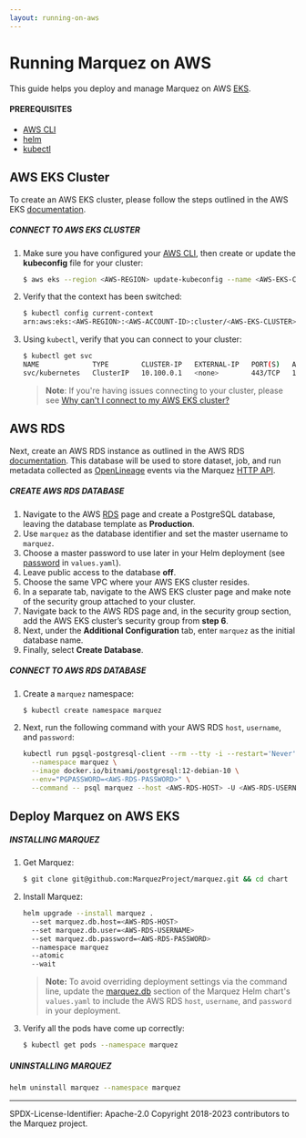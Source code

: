 ```yaml
---
layout: running-on-aws
---
```


# Running Marquez on AWS

This guide helps you deploy and manage Marquez on AWS [EKS](https://aws.amazon.com/eks).

#### PREREQUISITES

* [AWS CLI](https://docs.aws.amazon.com/cli/latest/userguide/cli-chap-getting-started.html)
* [helm](https://helm.sh/docs/helm/helm_install/)
* [kubectl](https://kubernetes.io/docs/tasks/tools/)

## AWS EKS Cluster

To create an AWS EKS cluster, please follow the steps outlined in the AWS EKS [documentation](https://docs.aws.amazon.com/eks/latest/userguide/create-cluster.html).

##### CONNECT TO AWS EKS CLUSTER

1. Make sure you have configured your [AWS CLI](https://docs.aws.amazon.com/cli/latest/userguide/cli-configure-files.html), then create or update the **kubeconfig** file for your cluster:

   ```bash
   $ aws eks --region <AWS-REGION> update-kubeconfig --name <AWS-EKS-CLUSTER>
   ```

2. Verify that the context has been switched:

   ```bash
   $ kubectl config current-context
   arn:aws:eks:<AWS-REGION>:<AWS-ACCOUNT-ID>:cluster/<AWS-EKS-CLUSTER>
   ```

3. Using `kubectl`, verify that you can connect to your cluster:

   ```bash
   $ kubectl get svc
   NAME             TYPE        CLUSTER-IP   EXTERNAL-IP   PORT(S)   AGE
   svc/kubernetes   ClusterIP   10.100.0.1   <none>        443/TCP   1m
   ```

   > **Note**: If you're having issues connecting to your cluster, please see [Why can't I connect to my AWS EKS cluster?](https://aws.amazon.com/premiumsupport/knowledge-center/eks-cluster-connection)

## AWS RDS

Next, create an AWS RDS instance as outlined in the AWS RDS [documentation](https://docs.aws.amazon.com/AmazonRDS/latest/UserGuide/USER_CreateDBInstance.html). This database will be used to store dataset, job, and run metadata collected as [OpenLineage](https://openlineage.io) events via the Marquez [HTTP API](https://marquezproject.github.io/marquez/openapi.html).

##### CREATE AWS RDS DATABASE

1. Navigate to the AWS [RDS](https://console.aws.amazon.com/rds/home) page and create a PostgreSQL database, leaving the database template as **Production**.
2. Use `marquez` as the database identifier and set the master username to `marquez`.
3. Choose a master password to use later in your Helm deployment (see [password](https://github.com/MarquezProject/marquez/blob/main/chart/values.yaml#L32)  in `values.yaml`).
4. Leave public access to the database **off**.
5. Choose the same VPC where your AWS EKS cluster resides.
6. In a separate tab, navigate to the AWS EKS cluster page and make note of the security group attached to your cluster.
7. Navigate back to the AWS RDS page and, in the security group section, add the AWS EKS cluster’s security group from **step 6**.
8. Next, under the **Additional Configuration** tab, enter `marquez` as the initial database name.
9. Finally, select **Create Database**.

##### CONNECT TO AWS RDS DATABASE

1. Create a `marquez` namespace:

   ```bash
   $ kubectl create namespace marquez
   ```

2. Next, run the following command with your AWS RDS `host`, `username`, and `password`:

   ```bash
   kubectl run pgsql-postgresql-client --rm --tty -i --restart='Never' \
     --namespace marquez \
     --image docker.io/bitnami/postgresql:12-debian-10 \
     --env="PGPASSWORD=<AWS-RDS-PASSWORD>" \
     --command -- psql marquez --host <AWS-RDS-HOST> -U <AWS-RDS-USERNAME> -d marquez -p 5432
   ```

## Deploy Marquez on AWS EKS

##### INSTALLING MARQUEZ

1. Get Marquez:

   ```bash
   $ git clone git@github.com:MarquezProject/marquez.git && cd chart
   ```

2. Install Marquez:

   ```bash
   helm upgrade --install marquez .
     --set marquez.db.host=<AWS-RDS-HOST>
     --set marquez.db.user=<AWS-RDS-USERNAME>
     --set marquez.db.password=<AWS-RDS-PASSWORD>
     --namespace marquez
     --atomic
     --wait
   ```

   > **Note:** To avoid overriding deployment settings via the command line, update the [marquez.db](https://github.com/MarquezProject/marquez/blob/main/chart/values.yaml#L27) section of the Marquez Helm chart's `values.yaml` to include the AWS RDS `host`, `username`, and `password` in your deployment.

3. Verify all the pods have come up correctly:

   ```bash
   $ kubectl get pods --namespace marquez
   ```

##### UNINSTALLING MARQUEZ

```bash
helm uninstall marquez --namespace marquez
```

----
SPDX-License-Identifier: Apache-2.0
Copyright 2018-2023 contributors to the Marquez project.
